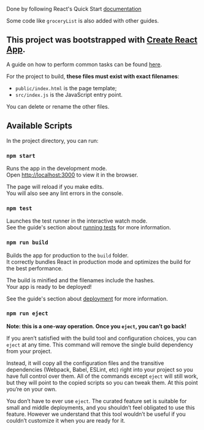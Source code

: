 Done by following React's Quick Start [documentation](https://facebook.github.io/react/docs/installation.html#creating-a-new-application)

Some code like `groceryList` is also added with other guides.

## This project was bootstrapped with [Create React App](https://github.com/facebookincubator/create-react-app).

A guide on how to perform common tasks can be found [here](https://github.com/facebookincubator/create-react-app/blob/master/packages/react-scripts/template/README.md).

For the project to build, **these files must exist with exact filenames**:

* `public/index.html` is the page template;
* `src/index.js` is the JavaScript entry point.

You can delete or rename the other files.

## Available Scripts

In the project directory, you can run:

### `npm start`

Runs the app in the development mode.<br>
Open [http://localhost:3000](http://localhost:3000) to view it in the browser.

The page will reload if you make edits.<br>
You will also see any lint errors in the console.

### `npm test`

Launches the test runner in the interactive watch mode.<br>
See the guide's section about [running tests](https://github.com/facebookincubator/create-react-app/blob/master/packages/react-scripts/template/README.md#running-tests) for more information.

### `npm run build`

Builds the app for production to the `build` folder.<br>
It correctly bundles React in production mode and optimizes the build for the best performance.

The build is minified and the filenames include the hashes.<br>
Your app is ready to be deployed!

See the guide's section about [deployment](https://github.com/facebookincubator/create-react-app/blob/master/packages/react-scripts/template/README.md#deployment) for more information.

### `npm run eject`

**Note: this is a one-way operation. Once you `eject`, you can’t go back!**

If you aren’t satisfied with the build tool and configuration choices, you can `eject` at any time. This command will remove the single build dependency from your project.

Instead, it will copy all the configuration files and the transitive dependencies (Webpack, Babel, ESLint, etc) right into your project so you have full control over them. All of the commands except `eject` will still work, but they will point to the copied scripts so you can tweak them. At this point you’re on your own.

You don’t have to ever use `eject`. The curated feature set is suitable for small and middle deployments, and you shouldn’t feel obligated to use this feature. However we understand that this tool wouldn’t be useful if you couldn’t customize it when you are ready for it.

